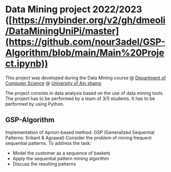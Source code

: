 
# Data Mining project 2022/2023 ([https://mybinder.org/v2/gh/dmeoli/DataMiningUniPi/master](https://github.com/nour3adel/GSP-Algorithm/blob/main/Main%20Project.ipynb))

This project was developed during the Data Mining course @ 
[Department of Computer Science](https://www.facebook.com/groups/3201028960212058) @ [University of Ain shams](https://www.asu.edu.eg/) 


The project consists in data analysis based on the use of data mining tools.
The project has to be performed by a team of 3/5 students. It has to be performed by
using Python.

##  GSP-Algorithm
Implementation of Apriori-based method: GSP (Generalized Sequential Patterns: Srikant &amp; Agrawal) 
Consider the problem of mining frequent sequential patterns. To address the task:
- Model the customer as a sequence of baskets
- Apply the sequential pattern mining algorithm
- Discuss the resulting patterns

